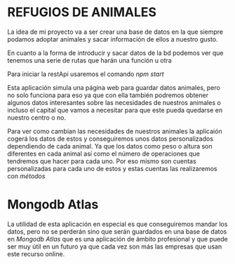 # REFUGIOS DE ANIMALES

La idea de mi proyecto va a ser crear una base de datos en la que siempre podamos adoptar animales y sacar información de ellos 
a nuestro gusto. 

En cuanto a la forma de introducir y sacar datos de la bd podemos ver que tenemos una serie de rutas que harán una función u otra

Para iniciar la restApi usaremos el comando *npm start*

Esta aplicación simula una página web para guardar datos animales, pero no solo funciona para eso ya que con ella también
podremos obtener algunos datos interesantes sobre las necesidades de nuestros animales o incluso el capital que 
vamos a necesitar para que este pueda quedarse en nuestro centro o no. 

Para ver como cambian las necesidades de nuestros animales la aplicaión cogerá los datos de estos y conseguiremos
unos datos personalizados dependiendo de cada animal. Ya que los datos como peso o altura son diferentes en cada animal
así como el número de operaciones que tendremos que hacer para cada uno. Por eso mismo son cuentas personalizadas para cada 
uno de estos y estas cuentas las realizaremos con *métodos* 

# Mongodb Atlas
La utilidad de esta aplicación en especial  es que conseguiremos mandar los datos, pero no se perderán sino que serán 
guardados en una base de datos en _Mongodb Atlas_ que es una aplicación de ámbito profesional y que puede ser muy útil 
en un futuro ya que cada vez son más las empresas que usan este recurso online.
